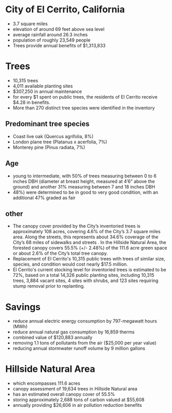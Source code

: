 City of El Cerrito, California
==============================
- 3.7 square miles
- elevation of around 69 feet above sea level
- average rainfall around 26.3 inches
- population of roughly 23,549 people
- Trees provide annual benefits of $1,313,833

# Trees
- 10,315 trees
- 4,011 available planting sites
- $307,250 in annual maintenance
- for every $1 spent on public trees, the residents of El Cerrito receive $4.28 in benefits.
- More than 270 distinct tree species were identified in the inventory

## Predominant tree species 
- Coast live oak (Quercus agrifolia, 8%)
- London plane tree (Platanus x acerfolia, 7%) 
- Monterey pine (Pinus radiata, 7%)

## Age
- young to intermediate, with 50% of trees measuring between 0 to 6 inches DBH (diameter at breast height, measured at 4’6” above the ground) and another 31% measuring
between 7 and 18 inches DBH
- 48%) were determined to be in good to very good condition, with an additional 47% graded as fair

## other
- The canopy cover provided by the City’s
inventoried trees is approximately 108 acres, covering 4.6% of the City’s 3.7 square miles area. Along the streets, this represents about 34.6% coverage of the City’s 68 miles of sidewalks and streets . In the Hillside Natural Area, the forested canopy covers 55.5% (+/- 2.48%) of the 111.6 acre green space or about 2.6% of the City’s total tree canopy.
- Replacement of El Cerrito's 10,315 public trees with trees of similar size, species, and condition would cost nearly $17.5 million.
- El Cerrito's current stocking level for inventoried trees is estimated to be 72%, based on a total 14,326 public planting sites, including 10,315 trees, 3,884 vacant sites, 4 sites with shrubs, and 123 sites requiring stump removal prior to replanting.

# Savings
- reduce annual electric energy consumption by 797-megawatt hours (MWh)
- reduce annual natural gas consumption by 16,859 therms
- combined value of $120,883 annually
- removing 1.1 tons of pollutants from the air ($25,000 per year value)
- reducing annual stormwater runoff volume by 9 million gallons

# Hillside Natural Area
- which encompasses 111.6 acres
- canopy assessment of 19,634 trees in Hillside Natural area
- has an estimated overall canopy cover of 55.5%
- storing approximately 2,688 tons of carbon valued at $55,608
- annually providing $26,606 in air pollution reduction benefits